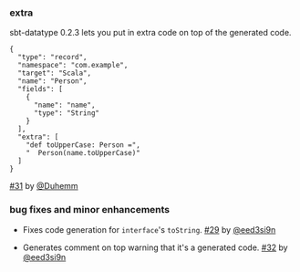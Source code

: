 ### extra

sbt-datatype 0.2.3 lets you put in extra code on top of the generated code.

    {
      "type": "record",
      "namespace": "com.example",
      "target": "Scala",
      "name": "Person",
      "fields": [
        {
          "name": "name",
          "type": "String"
        }
      ],
      "extra": [
        "def toUpperCase: Person =",
        "  Person(name.toUpperCase)"
      ]
    }

[#31][31] by [@Duhemm][@Duhemm]

### bug fixes and minor enhancements

- Fixes code generation for `interface`'s `toString`. [#29][29] by [@eed3si9n][@eed3si9n]
- Generates comment on top warning that it's a generated code. [#32][32] by [@eed3si9n][@eed3si9n]

  [29]: https://github.com/sbt/sbt-datatype/pull/29
  [31]: https://github.com/sbt/sbt-datatype/pull/31
  [32]: https://github.com/sbt/sbt-datatype/pull/32
  [@eed3si9n]: https://github.com/eed3si9n
  [@dwijnand]: https://github.com/dwijnand
  [@Duhemm]: https://github.com/Duhemm
